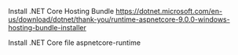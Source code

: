 Install .NET Core Hosting Bundle
https://dotnet.microsoft.com/en-us/download/dotnet/thank-you/runtime-aspnetcore-9.0.0-windows-hosting-bundle-installer

Install .NET Core
file aspnetcore-runtime
